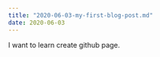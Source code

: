 ```yaml
---
title: "2020-06-03-my-first-blog-post.md"
date: 2020-06-03
---
```

I want to learn create github page.
